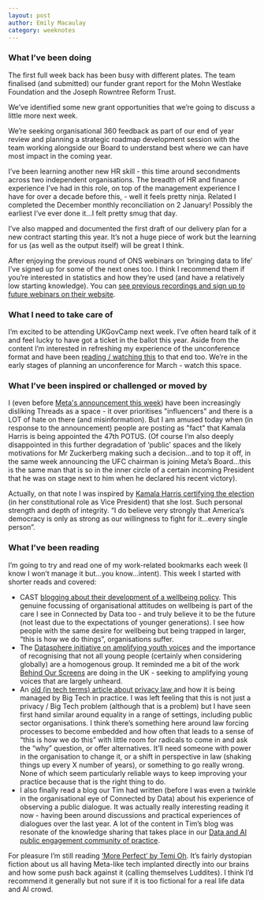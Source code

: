 ```yaml
---
layout: post
author: Emily Macaulay
category: weeknotes
---
```

### What I’ve been doing
The first full week back has been busy with different plates. The team finalised (and submitted) our funder grant report for the Mohn Westlake Foundation and the Joseph Rowntree Reform Trust.

We’ve identified some new grant opportunities that we’re going to discuss a little more next week.

We’re seeking organisational 360 feedback as part of our end of year review and planning a strategic roadmap development session with the team working alongside our Board to understand best where we can have most impact in the coming year.

I’ve been learning another new HR skill - this time around secondments across two independent organisations. The breadth of HR and finance experience I’ve had in this role, on top of the management experience I have for over a decade before this, - well it feels pretty ninja. Related I completed the December monthly reconciliation on 2 January! Possibly the earliest I’ve ever done it…I felt pretty smug that day.

I’ve also mapped and documented the first draft of our delivery plan for a new contract starting this year. It’s not a huge piece of work but the learning for us (as well as the output itself) will be great I think.

After enjoying the previous round of ONS webinars on ‘bringing data to life’ I’ve signed up for some of the next ones too. I think I recommend them if you’re interested in statistics and how they’re used (and have a relatively low starting knowledge). You can [see previous recordings and sign up to future webinars on their website](https://www.ons.gov.uk/aboutus/usingpublicdatatoproducestatistics/bringingdatatolife ).

### What I need to take care of
I’m excited to be attending UKGovCamp next week. I’ve often heard talk of it and feel lucky to have got a ticket in the ballot this year. Aside from the content I’m interested in refreshing my experience of the unconference format and have been [reading / watching this](https://www.linkedin.com/posts/mgilroy_ok-this-sounds-like-a-cool-concept-but-activity-7258090198394138624-5269?utm_source=share&utm_medium=member_desktop) to that end too. We’re in the early stages of planning an unconference for March - watch this space.

### What I’ve been inspired or challenged or moved by
I (even before [Meta's announcement this week](https://www.theguardian.com/technology/2025/jan/07/meta-facebook-instagram-threads-mark-zuckerberg-remove-fact-checkers-recommend-political-content)) have been increasingly disliking Threads as a space - it over prioritises "influencers" and there is a LOT of hate on there (and misinformation). But I am amused today when (in response to the announcement) people are posting as "fact" that Kamala Harris is being appointed the 47th POTUS. (Of course I’m also deeply disappointed in this further degradation of ‘public’ spaces and the likely motivations for Mr Zuckerberg making such a decision…and to top it off, in the same week announcing the UFC chairman is joining Meta’s Board…this is the same man that is so in the inner circle of a certain incoming President that he was on stage next to him when he declared his recent victory).

Actually, on that note I was inspired by [Kamala Harris certifying the election](https://www.youtube.com/watch?v=RHlm1stfDPk) (in her constitutional role as Vice President) that she lost. Such personal strength and depth of integrity. “I do believe very strongly that America’s democracy is only as strong as our willingness to fight for it…every single person”.

### What I’ve been reading
I’m going to try and read one of my work-related bookmarks each week (I know I won’t manage it but…you know…intent). This week I started with shorter reads and covered:
* CAST [blogging about their development of a wellbeing policy](https://medium.com/we-are-cast/developing-a-wellbeing-policy-at-cast-4c4be341a270). This genuine focussing of organisational attitudes on wellbeing is part of the care I see in Connected by Data too - and truly believe it to be the future (not least due to the expectations of younger generations). I see how people with the same desire for wellbeing but being trapped in larger, “this is how we do things”, organisations suffer.
* The [Datasphere initiative on amplifying youth voices](https://www.thedatasphere.org/news/amplifying-youth-voices-to-shape-the-data-future/) and the importance of recognising that not all young people (certainly when considering globally) are a homogenous group. It reminded me a bit of the work [Behind Our Screens](https://behindourscreens.co.uk/) are doing in the UK - seeking to amplifying young voices that are largely unheard.
* An [old (in tech terms) article about privacy law ](https://slate.com/technology/2021/12/facebook-twitter-big-tech-privacy-sham.html)and how it is being managed by Big Tech in practice. I was left feeling that this is not just a privacy / Big Tech problem (although that is a problem) but I have seen first hand similar around equality in a range of settings, including public sector organisations. I think there’s something here around law forcing processes to become embedded and how often that leads to a sense of “this is how we do this” with little room for radicals to come in and ask the “why” question, or offer alternatives. It’ll need someone with power in the organisation to change it, or a shift in perspective in law (shaking things up every X number of years), or something to go really wrong. None of which seem particularly reliable ways to keep improving your practice because that is the right thing to do.
* I also finally read a blog our Tim had written (before I was even a twinkle in the organisational eye of Connected by Data) about his experience of observing a public dialogue. It was actually really interesting reading it now - having been around discussions and practical experiences of dialogues over the last year. A lot of the content in Tim’s blog was resonate of the knowledge sharing that takes place in our [Data and AI public engagement community of practice](https://connectedbydata.org/projects/2024-community-of-practice). 

For pleasure I’m still reading [‘More Perfect’ by Temi Oh](https://www.awesomebooks.com/book/9781471171314/more-perfect/used). It’s fairly dystopian fiction about us all having Meta-like tech implanted directly into our brains and how some push back against it (calling themselves Luddites). I think I’d recommend it generally but not sure if it is too fictional for a real life data and AI crowd.